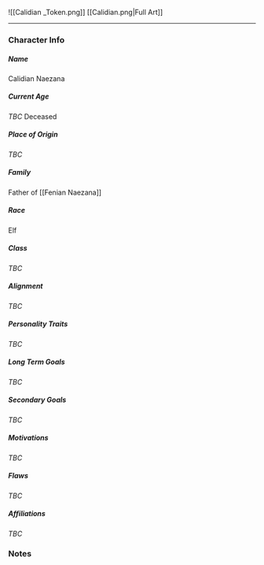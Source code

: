 ![[Calidian _Token.png]]
[[Calidian.png|Full Art]]

---
### Character Info
##### Name 
Calidian Naezana 

##### Current Age
*TBC*  Deceased

##### Place of Origin
*TBC*

##### Family
Father of [[Fenian Naezana]]

##### Race
Elf

##### Class
*TBC*

##### Alignment
*TBC*

##### Personality Traits
*TBC*

##### Long Term Goals
*TBC*

##### Secondary Goals
*TBC*

##### Motivations
*TBC*

##### Flaws
*TBC*

##### Affiliations
*TBC*

### Notes

